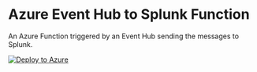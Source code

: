 # Azure Event Hub to Splunk Function
An Azure Function triggered by an Event Hub sending the messages to Splunk.

[![Deploy to Azure](http://azuredeploy.net/deploybutton.png)](https://portal.azure.com/#create/Microsoft.Template/uri/https%3A%2F%2Fraw.githubusercontent.com%2Fvippsas%2Fazure-event-hub-to-splunk-function%2Fwip%2FdeployAzFunction.json)

